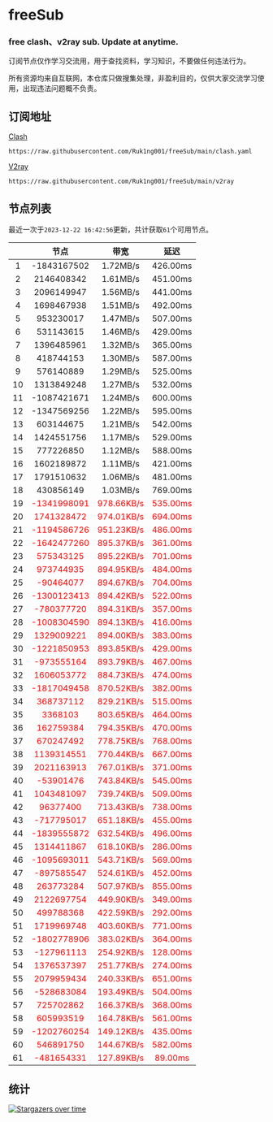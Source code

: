 # freeSub
### free clash、v2ray sub. Update at anytime.

订阅节点仅作学习交流用，用于查找资料，学习知识，不要做任何违法行为。

所有资源均来自互联网，本仓库只做搜集处理，非盈利目的，仅供大家交流学习使用，出现违法问题概不负责。

## 订阅地址
[Clash](https://raw.githubusercontent.com/Ruk1ng001/freeSub/main/clash.yaml)
```
https://raw.githubusercontent.com/Ruk1ng001/freeSub/main/clash.yaml
```
[V2ray](https://raw.githubusercontent.com/Ruk1ng001/freeSub/main/v2ray)
```
https://raw.githubusercontent.com/Ruk1ng001/freeSub/main/v2ray
```

## 节点列表

最近一次于`2023-12-22 16:42:56`更新，共计获取`61`个可用节点。

|  | 节点 | 带宽 | 延迟 |
|:-:|:--:|:--:|:--:|
 | 1 | -1843167502 | 1.72MB/s | 426.00ms |
 | 2 | 2146408342 | 1.61MB/s | 451.00ms |
 | 3 | 2096149947 | 1.56MB/s | 441.00ms |
 | 4 | 1698467938 | 1.51MB/s | 492.00ms |
 | 5 | 953230017 | 1.47MB/s | 507.00ms |
 | 6 | 531143615 | 1.46MB/s | 429.00ms |
 | 7 | 1396485961 | 1.32MB/s | 365.00ms |
 | 8 | 418744153 | 1.30MB/s | 587.00ms |
 | 9 | 576140889 | 1.29MB/s | 525.00ms |
 | 10 | 1313849248 | 1.27MB/s | 532.00ms |
 | 11 | -1087421671 | 1.24MB/s | 600.00ms |
 | 12 | -1347569256 | 1.22MB/s | 595.00ms |
 | 13 | 603144675 | 1.21MB/s | 542.00ms |
 | 14 | 1424551756 | 1.17MB/s | 529.00ms |
 | 15 | 777226850 | 1.12MB/s | 588.00ms |
 | 16 | 1602189872 | 1.11MB/s | 421.00ms |
 | 17 | 1791510632 | 1.06MB/s | 481.00ms |
 | 18 | 430856149 | 1.03MB/s | 769.00ms |
 | 19 | <font color=red>-1341998091</font> | <font color=red>978.66KB/s</font> | <font color=red>535.00ms</font> |
 | 20 | <font color=red>1741328472</font> | <font color=red>974.01KB/s</font> | <font color=red>694.00ms</font> |
 | 21 | <font color=red>-1194586726</font> | <font color=red>951.23KB/s</font> | <font color=red>486.00ms</font> |
 | 22 | <font color=red>-1642477260</font> | <font color=red>895.37KB/s</font> | <font color=red>361.00ms</font> |
 | 23 | <font color=red>575343125</font> | <font color=red>895.22KB/s</font> | <font color=red>701.00ms</font> |
 | 24 | <font color=red>973744935</font> | <font color=red>894.95KB/s</font> | <font color=red>484.00ms</font> |
 | 25 | <font color=red>-90464077</font> | <font color=red>894.67KB/s</font> | <font color=red>704.00ms</font> |
 | 26 | <font color=red>-1300123413</font> | <font color=red>894.42KB/s</font> | <font color=red>522.00ms</font> |
 | 27 | <font color=red>-780377720</font> | <font color=red>894.31KB/s</font> | <font color=red>357.00ms</font> |
 | 28 | <font color=red>-1008304590</font> | <font color=red>894.13KB/s</font> | <font color=red>416.00ms</font> |
 | 29 | <font color=red>1329009221</font> | <font color=red>894.00KB/s</font> | <font color=red>383.00ms</font> |
 | 30 | <font color=red>-1221850953</font> | <font color=red>893.85KB/s</font> | <font color=red>429.00ms</font> |
 | 31 | <font color=red>-973555164</font> | <font color=red>893.79KB/s</font> | <font color=red>467.00ms</font> |
 | 32 | <font color=red>1606053772</font> | <font color=red>884.73KB/s</font> | <font color=red>474.00ms</font> |
 | 33 | <font color=red>-1817049458</font> | <font color=red>870.52KB/s</font> | <font color=red>382.00ms</font> |
 | 34 | <font color=red>368737112</font> | <font color=red>829.21KB/s</font> | <font color=red>515.00ms</font> |
 | 35 | <font color=red>3368103</font> | <font color=red>803.65KB/s</font> | <font color=red>464.00ms</font> |
 | 36 | <font color=red>162759384</font> | <font color=red>794.35KB/s</font> | <font color=red>470.00ms</font> |
 | 37 | <font color=red>670247492</font> | <font color=red>778.75KB/s</font> | <font color=red>768.00ms</font> |
 | 38 | <font color=red>1139314551</font> | <font color=red>770.44KB/s</font> | <font color=red>667.00ms</font> |
 | 39 | <font color=red>2021163913</font> | <font color=red>767.01KB/s</font> | <font color=red>371.00ms</font> |
 | 40 | <font color=red>-53901476</font> | <font color=red>743.84KB/s</font> | <font color=red>545.00ms</font> |
 | 41 | <font color=red>1043481097</font> | <font color=red>739.74KB/s</font> | <font color=red>509.00ms</font> |
 | 42 | <font color=red>96377400</font> | <font color=red>713.43KB/s</font> | <font color=red>738.00ms</font> |
 | 43 | <font color=red>-717795017</font> | <font color=red>651.18KB/s</font> | <font color=red>455.00ms</font> |
 | 44 | <font color=red>-1839555872</font> | <font color=red>632.54KB/s</font> | <font color=red>496.00ms</font> |
 | 45 | <font color=red>1314411867</font> | <font color=red>618.10KB/s</font> | <font color=red>286.00ms</font> |
 | 46 | <font color=red>-1095693011</font> | <font color=red>543.71KB/s</font> | <font color=red>569.00ms</font> |
 | 47 | <font color=red>-897585547</font> | <font color=red>524.61KB/s</font> | <font color=red>452.00ms</font> |
 | 48 | <font color=red>263773284</font> | <font color=red>507.97KB/s</font> | <font color=red>855.00ms</font> |
 | 49 | <font color=red>2122697754</font> | <font color=red>449.90KB/s</font> | <font color=red>349.00ms</font> |
 | 50 | <font color=red>499788368</font> | <font color=red>422.59KB/s</font> | <font color=red>292.00ms</font> |
 | 51 | <font color=red>1719969748</font> | <font color=red>403.60KB/s</font> | <font color=red>771.00ms</font> |
 | 52 | <font color=red>-1802778906</font> | <font color=red>383.02KB/s</font> | <font color=red>364.00ms</font> |
 | 53 | <font color=red>-127961113</font> | <font color=red>254.92KB/s</font> | <font color=red>128.00ms</font> |
 | 54 | <font color=red>1376537397</font> | <font color=red>251.77KB/s</font> | <font color=red>274.00ms</font> |
 | 55 | <font color=red>2079959434</font> | <font color=red>240.33KB/s</font> | <font color=red>651.00ms</font> |
 | 56 | <font color=red>-528683084</font> | <font color=red>193.49KB/s</font> | <font color=red>504.00ms</font> |
 | 57 | <font color=red>725702862</font> | <font color=red>166.37KB/s</font> | <font color=red>368.00ms</font> |
 | 58 | <font color=red>605993519</font> | <font color=red>164.78KB/s</font> | <font color=red>561.00ms</font> |
 | 59 | <font color=red>-1202760254</font> | <font color=red>149.12KB/s</font> | <font color=red>435.00ms</font> |
 | 60 | <font color=red>546891750</font> | <font color=red>144.67KB/s</font> | <font color=red>582.00ms</font> |
 | 61 | <font color=red>-481654331</font> | <font color=red>127.89KB/s</font> | <font color=red>89.00ms</font> |


## 统计

[![Stargazers over time](https://starchart.cc/Ruk1ng001/freeSub.svg)](https://starchart.cc/Ruk1ng001/freeSub)